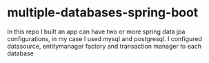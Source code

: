 # multiple-databases-spring-boot
In this repo I built an app can have two or more spring data jpa configurations, in my case I used mysql and postgresql. I configured datasource, entitymanager factory and transaction manager to each database
